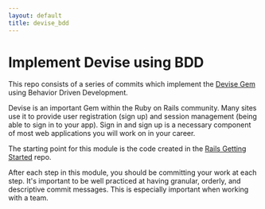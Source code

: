 ```yaml
---
layout: default
title: devise_bdd
---
```



# Implement Devise using BDD

This repo consists of a series of commits which implement the [Devise Gem](https://github.com/plataformatec/devise) using Behavior Driven Development.

Devise is an important Gem within the Ruby on Rails community.  Many sites use it to provide user registration (sign up) and session management (being able to sign in to your app).  Sign in and sign up is a necessary component of most web applications you will work on in your career.

The starting point for this module is the code created in the [Rails Getting Started](https://github.com/software-academy/rails_getting_started_bdd) repo.

After each step in this module, you should be committing your work at each step.  It's important to be well practiced at having granular, orderly, and descriptive commit messages. This is especially important when working with a team.
